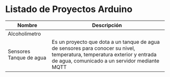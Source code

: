 # Listado de Proyectos Arduino


| Nombre | Descripción    |
| ------ |---------------|
|Alcoholimetro |    |
| Sensores Tanque de agua |Es un proyecto que dota a un tanque de agua de sensores para conocer su nivel, temperatura, temperatura exterior y entrada de agua, comunicado a un servidor mediante MQTT| 
